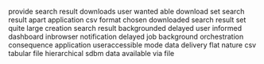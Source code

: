provide search result downloads user wanted able download set search result apart application csv format chosen downloaded search result set quite large creation search result backgrounded delayed user informed dashboard inbrowser notification delayed job background orchestration consequence application useraccessible mode data delivery flat nature csv tabular file hierarchical sdbm data available via file